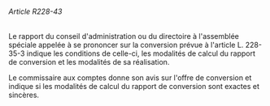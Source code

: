 ###### Article R228-43

Le rapport du conseil d'administration ou du directoire à l'assemblée spéciale appelée à se prononcer sur la conversion prévue à l'article L. 228-35-3 indique les conditions de celle-ci, les modalités de calcul du rapport de conversion et les modalités de sa réalisation.

Le commissaire aux comptes donne son avis sur l'offre de conversion et indique si les modalités de calcul du rapport de conversion sont exactes et sincères.

